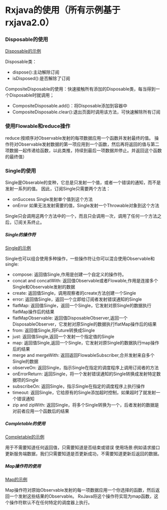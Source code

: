 # Rxjava的使用（所有示例基于rxjava2.0）

### Disposable的使用
[Disposable的示例](https://github.com/lxhAndSmh/MvpDemo/blob/todo-mvp-retrofit-rxjava/app/src/main/java/com/liu/mvpdemo/activity/operators/DisposableExampleActivity.java)

Disposable类：
- dispose():主动解除订阅
- isDisposed():是否解除了订阅

CompositeDisposable的使用：快速接触所有添加的Disposable类，每当得到一个Disposable时就调用；
- CompositeDisposable.add()：将Disposable添加到容器中
- CompositeDisposable.clear():退出页面时调用该方法，可快速解除所有订阅
### 使用Flowable和reduce操作
reduce:按顺序对Observable发射的每项数据应用一个函数并发射最终的值。
操作符对Observable发射数据的第一项应用到一个函数，然后再将返回的值与第二项数据一起传递给函数，以此类推，持续到最后一项数据并停止。并返回这个函数的最终值）

### Single的使用
Single是Obserable的变种，它总是只发射一个值，或者一个错误的通知，而不是发射一系列的值。
因此，订阅Single只需要两个方法：
 - onSuccess Single发射单个值到这个方法
 - onError 如果无法发射需要的值，Single发射一个Throwable对象到这个方法

Single只会调用这两个方法中的一个，而且只会调用一次，调用了任何一个方法之后，订阅关系终止。
##### Single的操作符
[Single的示例](https://github.com/lxhAndSmh/MvpDemo/blob/todo-mvp-retrofit-rxjava/app/src/main/java/com/liu/mvpdemo/activity/operators/SingleObserverActivity.java)

Single也可以组合使用多种操作，一些操作符让你可以混合使用Observable和single:
- compose: 返回值Single,作用是创建一个自定义的操作符。
- concat and concatWith: 返回值Observable或者Flowable,作用是连接多个Single和Observable发射的数据
- create: 返回值Single，调用观察者的create方法创建一个Single
- error: 返回值Single，返回一个立即给订阅者发射错误通知的Single
- flatMap: 返回值Single，返回一个Single，它发射对原Single的数据执行flatMap操作后的结果
- flatMapObservable: 返回值DisposableObserver,返回一个DisposableObserver，它发射对原Single的数据执行flatMap操作后的结果
- from: 返回值Single,将Future转换成Single
- just: 返回值Single,返回一个发射一个指定值的Single
- map: 返回值Single,返回一个Single，它发射对原Single的数据执行map操作后的结果
- merge and mergeWith: 返回返回FlowableSubscriber,合并发射来自多个Single的数据
- observeOn: 返回Single，指示Single在指定的调度程序上调用订阅者的方法
- onErrorReturn: 返回Single，将一个发射错误通知的Single转换成发射特定数据项的Single
- subscribeOn: 返回Single，指示Single在指定的调度程序上执行操作
- timeout: 返回Single，它给原有的Single添加超时控制，如果超时了就发射一个错误通知
- zip and zipWith: 返回Single，将多个Single转换为一个，后者发射的数据是对前者应用一个函数后的结果

##### Completable的使用
[Completable的示例](https://github.com/lxhAndSmh/MvpDemo/blob/todo-mvp-retrofit-rxjava/app/src/main/java/com/liu/mvpdemo/activity/operators/CompletableObserverExampleActivity.java)

用于不需要知道任何返回值，只需要知道是否结束或错误
使用场景:例如请求接口更新服务端数据，我们只需要知道是否更新成功，不需要知道更新后返回的数据。

##### Map操作符的使用
[Map的示例](https://github.com/lxhAndSmh/MvpDemo/blob/todo-mvp-retrofit-rxjava/app/src/main/java/com/liu/mvpdemo/activity/operators/MapExampleActivity.java)

Map操作符对原始Observable发射的每一项数据应用一个你选择的函数，然后返回一个发射这些结果的Observable。
RxJava将这个操作符实现为map函数，这个操作符默认不在任何特定的调度器上执行。
